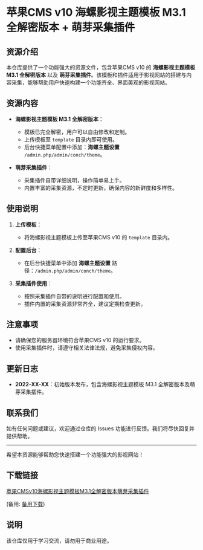 # 苹果CMS v10 海螺影视主题模板 M3.1 全解密版本 + 萌芽采集插件

## 资源介绍

本仓库提供了一个功能强大的资源文件，包含苹果CMS v10 的 **海螺影视主题模板 M3.1 全解密版本** 以及 **萌芽采集插件**。该模板和插件适用于影视网站的搭建与内容采集，能够帮助用户快速构建一个功能齐全、界面美观的影视网站。

## 资源内容

- **海螺影视主题模板 M3.1 全解密版本**：
  - 模板已完全解密，用户可以自由修改和定制。
  - 上传模板至 `template` 目录内即可使用。
  - 后台快捷菜单配置中添加：**海螺主题设置** `/admin.php/admin/conch/theme`。

- **萌芽采集插件**：
  - 采集插件自带详细说明，操作简单易上手。
  - 内置丰富的采集资源，不定时更新，确保内容的新鲜度和多样性。

## 使用说明

1. **上传模板**：
   - 将海螺影视主题模板上传至苹果CMS v10 的 `template` 目录内。

2. **配置后台**：
   - 在后台快捷菜单中添加 **海螺主题设置** 路径：`/admin.php/admin/conch/theme`。

3. **采集插件使用**：
   - 按照采集插件自带的说明进行配置和使用。
   - 插件内置的采集资源非常齐全，建议定期检查更新。

## 注意事项

- 请确保您的服务器环境符合苹果CMS v10 的运行要求。
- 使用采集插件时，请遵守相关法律法规，避免采集侵权内容。

## 更新日志

- **2022-XX-XX**：初始版本发布，包含海螺影视主题模板 M3.1 全解密版本及萌芽采集插件。

## 联系我们

如有任何问题或建议，欢迎通过仓库的 Issues 功能进行反馈。我们将尽快回复并提供帮助。

---

希望本资源能够帮助您快速搭建一个功能强大的影视网站！

## 下载链接
[苹果CMSv10海螺影视主题模板M3.1全解密版本萌芽采集插件](https://pan.quark.cn/s/52b76cb90d8f) 

(备用: [备用下载](https://pan.baidu.com/s/1nR4LjL-d8_ACkSCpqMxHHw?pwd=1234))

## 说明

该仓库仅用于学习交流，请勿用于商业用途。
